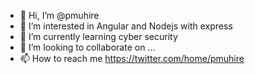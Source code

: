 - 👋 Hi, I’m @pmuhire
- 👀 I’m interested in Angular and Nodejs with express
- 🌱 I’m currently learning cyber security
- 💞️ I’m looking to collaborate on ...
- 📫 How to reach me https://twitter.com/home/pmuhire 

<!---
pmuhire/pmuhire is a ✨ special ✨ repository because its `README.md` (this file) appears on your GitHub profile.
You can click the Preview link to take a look at your changes.
--->
